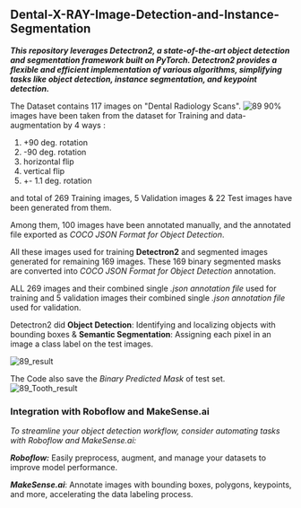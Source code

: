 ## Dental-X-RAY-Image-Detection-and-Instance-Segmentation

_**This repository leverages Detectron2, a state-of-the-art object detection and segmentation framework built on PyTorch. Detectron2 provides a flexible and efficient implementation of various algorithms, simplifying tasks like object detection, instance segmentation, and keypoint detection.**_

The Dataset contains 117 images on "Dental Radiology Scans".
![89](https://github.com/arpsn123/Dental-X-RAY-Image-Detection-and-Instance-Segmentation/assets/112195431/a4384ef4-4fdf-477f-a4ec-3213ac934fc4)
90% images have been taken from the dataset for Training and data-augmentation by 4 ways : 
1. +90 deg. rotation 
2. -90 deg. rotation
3. horizontal flip
4. vertical flip
5. +- 1.1 deg. rotation

and total of 269 Training images, 5 Validation images & 22 Test images have been generated from them. 

Among them, 100 images have been annotated manually, and the annotated file exported as _COCO JSON Format for Object Detection_. 

All these images used for training **Detectron2** and segmented images generated for remaining 169 images. These 169 binary segmented masks are converted into _COCO JSON Format for Object Detection_ annotation.

ALL 269 images and their combined single _.json annotation file_ used for training and 5 validation images their combined single _.json annotation file_ used for validation.

Detectron2 did **Object Detection**: Identifying and localizing objects with bounding boxes & **Semantic Segmentation**: Assigning each pixel in an image a class label on the test images.

![89_result](https://github.com/arpsn123/Dental-X-RAY-Image-Detection-and-Instance-Segmentation/assets/112195431/530660a6-0030-4a8b-b996-559fdeabb30c)

The Code also save the _Binary Predicted Mask_ of test set.
![89_Tooth_result](https://github.com/arpsn123/Dental-X-RAY-Image-Detection-and-Instance-Segmentation/assets/112195431/41eb0904-4a18-44c9-ab05-3a7fa37f407c)

### Integration with Roboflow and MakeSense.ai
_To streamline your object detection workflow, consider automating tasks with Roboflow and MakeSense.ai:_

**_Roboflow:_** Easily preprocess, augment, and manage your datasets to improve model performance.

**_MakeSense.ai_**: Annotate images with bounding boxes, polygons, keypoints, and more, accelerating the data labeling process.
